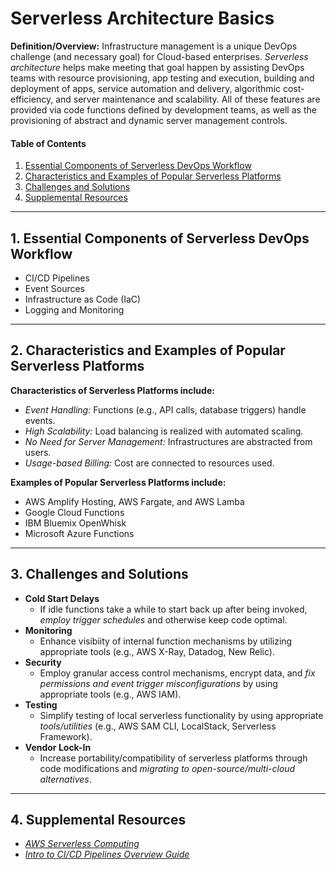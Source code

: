 # Serverless Architecture Basics
**Definition/Overview:** Infrastructure management is a unique DevOps challenge (and necessary goal) for Cloud-based enterprises. *Serverless architecture* helps make meeting that goal happen by assisting DevOps teams with resource provisioning, app testing and execution, building and deployment of apps, service automation and delivery, algorithmic cost-efficiency, and server maintenance and scalability. All of these features are provided via code functions defined by development teams, as well as the provisioning of abstract and dynamic server management controls.
  
#### Table of Contents

1. [Essential Components of Serverless DevOps Workflow](#components)
2. [Characteristics and Examples of Popular Serverless Platforms](#platforms)
3. [Challenges and Solutions](#cands)
4. [Supplemental Resources](#supplemental)
   
<hr />
  
## 1. <a name="components">Essential Components of Serverless DevOps Workflow</a>
  
* CI/CD Pipelines
* Event Sources
* Infrastructure as Code (IaC)
* Logging and Monitoring
  
<hr />
  
## 2. <a name="platforms">Characteristics and Examples of Popular Serverless Platforms</a>

**Characteristics of Serverless Platforms include:**
  
* *Event Handling:* Functions (e.g., API calls, database triggers) handle events.
* *High Scalability:* Load balancing is realized with automated scaling.
* *No Need for Server Management:* Infrastructures are abstracted from users.
* *Usage-based Billing:* Cost are connected to resources used.
  
**Examples of Popular Serverless Platforms include:**
  
* AWS Amplify Hosting, AWS Fargate, and AWS Lamba
* Google Cloud Functions
* IBM Bluemix OpenWhisk
* Microsoft Azure Functions
  
<hr />
  
## 3. <a name="cands">Challenges and Solutions</a>
  
* **Cold Start Delays**
  + If idle functions take a while to start back up after being invoked, *employ trigger schedules* and otherwise keep code optimal.
* **Monitoring**
  + Enhance visibiity of internal function mechanisms by utilizing appropriate tools (e.g., AWS X-Ray, Datadog, New Relic).
* **Security**
  + Employ granular access control mechanisms, encrypt data, and *fix permissions and event trigger misconfigurations* by using appropriate tools (e.g., AWS IAM).
* **Testing**
  + Simplify testing of local serverless functionality by using appropriate *tools/utilities* (e.g., AWS SAM CLI, LocalStack, Serverless Framework).
* **Vendor Lock-In**
  + Increase portability/compatibility of serverless platforms through code modifications and *migrating to open-source/multi-cloud alternatives*.

<hr />
  
## 4. <a name="supplemental">Supplemental Resources</a>

* *[AWS Serverless Computing](https://aws.amazon.com/serverless/)*
* *[Intro to CI/CD Pipelines Overview Guide](https://github.com/chaseofthejungle/intro-to-ci-cd-pipelines)*
